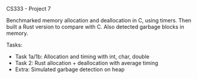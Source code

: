CS333 - Project 7

Benchmarked memory allocation and deallocation in C, using timers. Then built a Rust version to compare with C. Also detected garbage blocks in memory.

Tasks:
- Task 1a/1b: Allocation and timing with int, char, double
- Task 2: Rust allocation + deallocation with average timing
- Extra: Simulated garbage detection on heap
